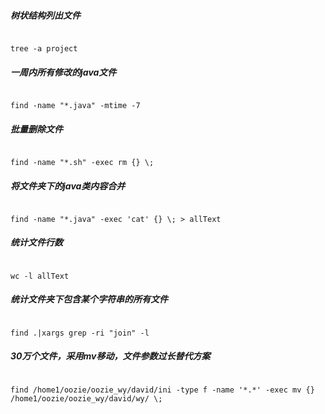 ##### 树状结构列出文件
```

tree -a project

```

##### 一周内所有修改的java文件
```

find -name "*.java" -mtime -7

```

##### 批量删除文件
```

find -name "*.sh" -exec rm {} \;

```

##### 将文件夹下的java类内容合并
```

find -name "*.java" -exec 'cat' {} \; > allText

```

##### 统计文件行数
```

wc -l allText

```

##### 统计文件夹下包含某个字符串的所有文件
```

find .|xargs grep -ri "join" -l

```


##### 30万个文件，采用mv移动，文件参数过长替代方案

```

find /home1/oozie/oozie_wy/david/ini -type f -name '*.*' -exec mv {} /home1/oozie/oozie_wy/david/wy/ \;

```